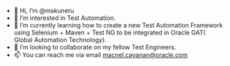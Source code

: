 - 👋 Hi, I’m @makuneru
- 👀 I’m interested in Test Automation.
- 🌱 I’m currently learning how to create a new Test Automation Framework using Selenium + Maven + Test NG to be integrated in Oracle GAT(
Global Automation Technology).
- 💞️ I’m looking to collaborate on my fellow Test Engineers.
- 📫 You can reach me via email macnel.cayanan@oracle.com

<!---
makuneru/makuneru is a ✨ special ✨ repository because its `README.md` (this file) appears on your GitHub profile.
You can click the Preview link to take a look at your changes.
--->
